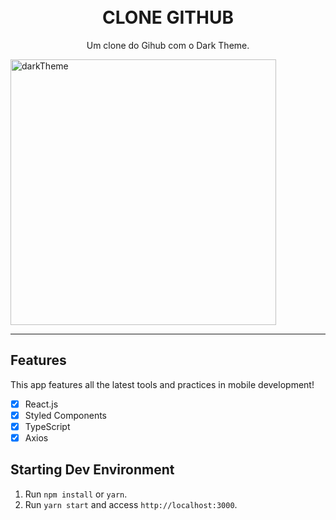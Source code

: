 
<h1 align="center">
<br>
CLONE GITHUB
</h1>

<p align="center">Um clone do Gihub com o Dark Theme.</p>


[//]: # (Add your gifs/images here:)
<div>
  <img src="src/assets/darktheme.gif" alt="darkTheme" height="425">

</div>

<hr />

## Features
This app features all the latest tools and practices in mobile development!

- [x] React.js
- [x] Styled Components
- [x] TypeScript
- [x] Axios

## Starting Dev Environment

1. Run `npm install` or `yarn`.<br />
2. Run `yarn start` and access `http://localhost:3000`.<br />
